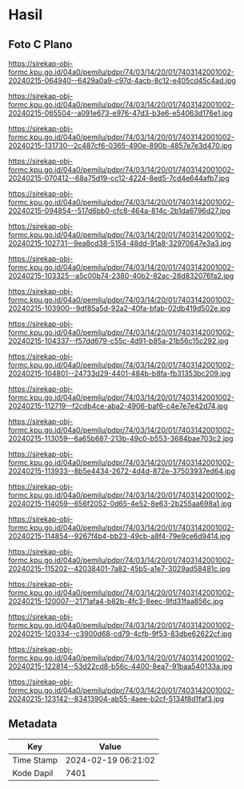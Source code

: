 # Hasil

## Foto C Plano

https://sirekap-obj-formc.kpu.go.id/04a0/pemilu/pdpr/74/03/14/20/01/7403142001002-20240215-064940--6429a0a9-c97d-4acb-8c12-e405cd45c4ad.jpg

https://sirekap-obj-formc.kpu.go.id/04a0/pemilu/pdpr/74/03/14/20/01/7403142001002-20240215-065504--a091e673-e976-47d3-b3e6-e54063d176e1.jpg

https://sirekap-obj-formc.kpu.go.id/04a0/pemilu/pdpr/74/03/14/20/01/7403142001002-20240215-131730--2c487cf6-0365-490e-890b-4857e7e3d470.jpg

https://sirekap-obj-formc.kpu.go.id/04a0/pemilu/pdpr/74/03/14/20/01/7403142001002-20240215-070412--68a75d19-cc12-4224-8ed5-7cd4e644afb7.jpg

https://sirekap-obj-formc.kpu.go.id/04a0/pemilu/pdpr/74/03/14/20/01/7403142001002-20240215-094854--517d6bb0-cfc8-464a-814c-2b1da6796d27.jpg

https://sirekap-obj-formc.kpu.go.id/04a0/pemilu/pdpr/74/03/14/20/01/7403142001002-20240215-102731--9ea8cd38-5154-48dd-91a8-32970647e3a3.jpg

https://sirekap-obj-formc.kpu.go.id/04a0/pemilu/pdpr/74/03/14/20/01/7403142001002-20240215-103325--a5c00b74-2380-40b2-82ac-28d832076fa2.jpg

https://sirekap-obj-formc.kpu.go.id/04a0/pemilu/pdpr/74/03/14/20/01/7403142001002-20240215-103900--9df85a5d-92a2-40fa-bfab-02db419d502e.jpg

https://sirekap-obj-formc.kpu.go.id/04a0/pemilu/pdpr/74/03/14/20/01/7403142001002-20240215-104337--f57dd679-c55c-4d91-b85a-21b56c15c292.jpg

https://sirekap-obj-formc.kpu.go.id/04a0/pemilu/pdpr/74/03/14/20/01/7403142001002-20240215-104801--24733d29-4401-484b-b8fa-fb31353bc209.jpg

https://sirekap-obj-formc.kpu.go.id/04a0/pemilu/pdpr/74/03/14/20/01/7403142001002-20240215-112719--f2cdb4ce-aba2-4906-baf6-c4e7e7e42d74.jpg

https://sirekap-obj-formc.kpu.go.id/04a0/pemilu/pdpr/74/03/14/20/01/7403142001002-20240215-113059--6a65b687-213b-49c0-b553-3684bae703c2.jpg

https://sirekap-obj-formc.kpu.go.id/04a0/pemilu/pdpr/74/03/14/20/01/7403142001002-20240215-113933--8b5e4434-2672-4d4d-872e-37503937ed64.jpg

https://sirekap-obj-formc.kpu.go.id/04a0/pemilu/pdpr/74/03/14/20/01/7403142001002-20240215-114059--656f2052-0d65-4e52-8e63-2b255aa698a1.jpg

https://sirekap-obj-formc.kpu.go.id/04a0/pemilu/pdpr/74/03/14/20/01/7403142001002-20240215-114854--9267f4b4-bb23-49cb-a8f4-79e9ce6d9414.jpg

https://sirekap-obj-formc.kpu.go.id/04a0/pemilu/pdpr/74/03/14/20/01/7403142001002-20240215-115202--42038401-7a82-45b5-a1e7-3029ad58481c.jpg

https://sirekap-obj-formc.kpu.go.id/04a0/pemilu/pdpr/74/03/14/20/01/7403142001002-20240215-120007--2171afa4-b82b-4fc3-8eec-9fd31faa856c.jpg

https://sirekap-obj-formc.kpu.go.id/04a0/pemilu/pdpr/74/03/14/20/01/7403142001002-20240215-120334--c3900d68-cd79-4cfb-9f53-83dbe62622cf.jpg

https://sirekap-obj-formc.kpu.go.id/04a0/pemilu/pdpr/74/03/14/20/01/7403142001002-20240215-122814--53d22cd8-b56c-4400-8ea7-91baa540133a.jpg

https://sirekap-obj-formc.kpu.go.id/04a0/pemilu/pdpr/74/03/14/20/01/7403142001002-20240215-123142--83413904-ab55-4aee-b2cf-5134f8d1faf3.jpg


## Metadata

| Key        | Value               |
| ---------- | ------------------- |
| Time Stamp | 2024-02-19 06:21:02 |
| Kode Dapil | 7401                |



